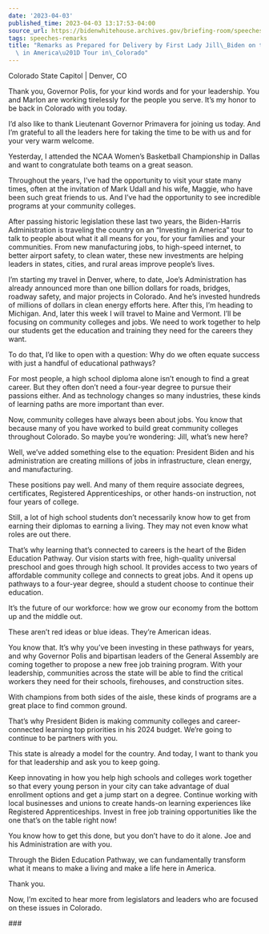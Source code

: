 ```yaml
---
date: '2023-04-03'
published_time: 2023-04-03 13:17:53-04:00
source_url: https://bidenwhitehouse.archives.gov/briefing-room/speeches-remarks/2023/04/03/remarks-as-prepared-for-delivery-by-first-lady-jill-biden-on-the-investing-in-america-tour-in-colorado/
tags: speeches-remarks
title: "Remarks as Prepared for Delivery by First Lady Jill\_Biden on the \u201CInvesting\
  \ in America\u201D Tour in\_Colorado"
---
```

 
Colorado State Capitol | Denver, CO

Thank you, Governor Polis, for your kind words and for your leadership.
You and Marlon are working tirelessly for the people you serve. It’s my
honor to be back in Colorado with you today.   
  
I’d also like to thank Lieutenant Governor Primavera for joining us
today. And I’m grateful to all the leaders here for taking the time to
be with us and for your very warm welcome.   
  
Yesterday, I attended the NCAA Women’s Basketball Championship in Dallas
and want to congratulate both teams on a great season.   
  
Throughout the years, I’ve had the opportunity to visit your state many
times, often at the invitation of Mark Udall and his wife, Maggie, who
have been such great friends to us. And I’ve had the opportunity to see
incredible programs at your community colleges.   
  
After passing historic legislation these last two years, the
Biden-Harris Administration is traveling the country on an “Investing in
America” tour to talk to people about what it all means for you, for
your families and your communities. From new manufacturing jobs, to
high-speed internet, to better airport safety, to clean water, these new
investments are helping leaders in states, cities, and rural areas
improve people’s lives.   
  
I’m starting my travel in Denver, where, to date, Joe’s Administration
has already announced more than one billion dollars for roads, bridges,
roadway safety, and major projects in Colorado. And he’s invested
hundreds of millions of dollars in clean energy efforts here. After
this, I’m heading to Michigan. And, later this week I will travel to
Maine and Vermont. I’ll be focusing on community colleges and jobs. We
need to work together to help our students get the education and
training they need for the careers they want.    
  
To do that, I’d like to open with a question: Why do we often equate
success with just a handful of educational pathways?   
  
For most people, a high school diploma alone isn’t enough to find a
great career. But they often don’t need a four-year degree to pursue
their passions either. And as technology changes so many industries,
these kinds of learning paths are more important than ever.  
  
Now, community colleges have always been about jobs. You know that
because many of you have worked to build great community colleges
throughout Colorado. So maybe you’re wondering: Jill, what’s new here?  
  
Well, we’ve added something else to the equation: President Biden and
his administration are creating millions of jobs in infrastructure,
clean energy, and manufacturing.   
  
These positions pay well. And many of them require associate degrees,
certificates, Registered Apprenticeships, or other hands-on instruction,
not four years of college.   
  
Still, a lot of high school students don’t necessarily know how to get
from earning their diplomas to earning a living. They may not even know
what roles are out there.   
  
That’s why learning that’s connected to careers is the heart of the
Biden Education Pathway. Our vision starts with free, high-quality
universal preschool and goes through high school. It provides access to
two years of affordable community college and connects to great jobs.
And it opens up pathways to a four-year degree, should a student choose
to continue their education.  
  
It’s the future of our workforce: how we grow our economy from the
bottom up and the middle out.  
  
These aren’t red ideas or blue ideas. They’re American ideas.   
  
You know that. It’s why you’ve been investing in these pathways for
years, and why Governor Polis and bipartisan leaders of the General
Assembly are coming together to propose a new free job training program.
With your leadership, communities across the state will be able to find
the critical workers they need for their schools, firehouses, and
construction sites.  
  
With champions from both sides of the aisle, these kinds of programs are
a great place to find common ground.   
  
That’s why President Biden is making community colleges and
career-connected learning top priorities in his 2024 budget. We’re going
to continue to be partners with you.   
  
This state is already a model for the country. And today, I want to
thank you for that leadership and ask you to keep going.  
  
Keep innovating in how you help high schools and colleges work together
so that every young person in your city can take advantage of dual
enrollment options and get a jump start on a degree. Continue working
with local businesses and unions to create hands-on learning experiences
like Registered Apprenticeships. Invest in free job training
opportunities like the one that’s on the table right now!    
  
You know how to get this done, but you don’t have to do it alone. Joe
and his Administration are with you.   
  
Through the Biden Education Pathway, we can fundamentally transform what
it means to make a living and make a life here in America.  
  
Thank you.  
  
Now, I’m excited to hear more from legislators and leaders who are
focused on these issues in Colorado.

\###
